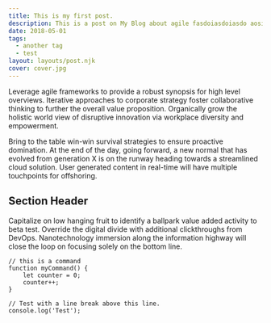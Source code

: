 ```yaml
---
title: This is my first post.
description: This is a post on My Blog about agile fasdoiasdoiasdo aosidh oiashd oihasd oiha oihas oidhas dh aosihoiash oidhas idhaos doihaso idhaiosdiohas odihoiashd oiasdioh asoidh oiashd ioashdoi ashoid asiohd oaishdo iasdoih asoirameworks.
date: 2018-05-01
tags:
  - another tag
  - test
layout: layouts/post.njk
cover: cover.jpg
---
```


Leverage agile frameworks to provide a robust synopsis for high level overviews. Iterative approaches to corporate strategy foster collaborative thinking to further the overall value proposition. Organically grow the holistic world view of disruptive innovation via workplace diversity and empowerment.

Bring to the table win-win survival strategies to ensure proactive domination. At the end of the day, going forward, a new normal that has evolved from generation X is on the runway heading towards a streamlined cloud solution. User generated content in real-time will have multiple touchpoints for offshoring.

## Section Header

Capitalize on low hanging fruit to identify a ballpark value added activity to beta test. Override the digital divide with additional clickthroughs from DevOps. Nanotechnology immersion along the information highway will close the loop on focusing solely on the bottom line.

```text/2-3
// this is a command
function myCommand() {
	let counter = 0;
	counter++;
}

// Test with a line break above this line.
console.log('Test');
```
